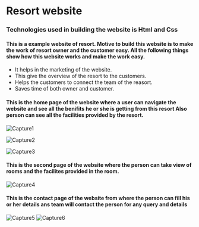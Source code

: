# Resort website
 
### Technologies used in building the website is Html and Css
 
#### This is a example website of resort. Motive to build this website is to make the work of resort owner and the customer easy. All the following things show how this website works and make the work easy.
* It helps in the marketing of the website.
* This give the overview of the resort to the customers.
* Helps the customers to connect the team of the reasort.
* Saves time of both owner and customer.


#### This is the home page of the website where a user can navigate the website and see all the benifits he or she is getting from this resort Also person can see all the facilities provided by the resort.
![Capture1](https://user-images.githubusercontent.com/101728039/228236119-9f429b3b-6ae6-42dd-bfa1-c4eb93ee10ee.JPG)
 
 ![Capture2](https://user-images.githubusercontent.com/101728039/228331197-8df7992e-b577-4c5a-a344-9ead8a205741.JPG)

![Capture3](https://user-images.githubusercontent.com/101728039/228331245-b0a30dc3-a44f-455a-8e73-99d1cdccbcef.JPG)



#### This is the second page of the website where the person can take view of rooms and the facilites provided in the room.

![Capture4](https://user-images.githubusercontent.com/101728039/228334926-ae40ab66-9c27-453f-8af5-3b52cc809296.JPG)


#### This is the contact page of the website from where the person can fill his or her details ans team will contact the person for any query and details

![Capture5](https://user-images.githubusercontent.com/101728039/228337223-aff5d80d-56c7-48a7-b0dc-5c0a2dcac675.JPG)
![Capture6](https://user-images.githubusercontent.com/101728039/228337268-08a74583-849d-4a44-9188-da23eb8e566d.JPG)
